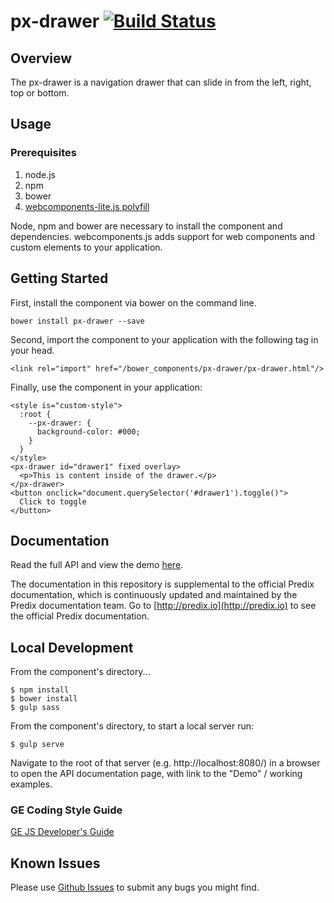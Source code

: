 # px-drawer [![Build Status](https://travis-ci.org/PredixDev/px-drawer.svg?branch=master)](https://travis-ci.org/PredixDev/px-drawer)

## Overview

The px-drawer is a navigation drawer that can slide in from the left, right, top or bottom.

## Usage

### Prerequisites
1. node.js
2. npm
3. bower
4. [webcomponents-lite.js polyfill](https://github.com/webcomponents/webcomponentsjs)

Node, npm and bower are necessary to install the component and dependencies. webcomponents.js adds support for web components and custom elements to your application.

## Getting Started

First, install the component via bower on the command line.

```
bower install px-drawer --save
```

Second, import the component to your application with the following tag in your head.

```
<link rel="import" href="/bower_components/px-drawer/px-drawer.html"/>
```

Finally, use the component in your application:

```
<style is="custom-style">
  :root {
    --px-drawer: {
      background-color: #000;
    }
  }
</style>
<px-drawer id="drawer1" fixed overlay>
  <p>This is content inside of the drawer.</p>
</px-drawer>
<button onclick="document.querySelector('#drawer1').toggle()">
  Click to toggle
</button>
```

## Documentation

Read the full API and view the demo [here](https://predixdev.github.io/px-drawer).

The documentation in this repository is supplemental to the official Predix documentation, which is continuously updated and maintained by the Predix documentation team. Go to [http://predix.io](http://predix.io)  to see the official Predix documentation.


## Local Development

From the component's directory...

```
$ npm install
$ bower install
$ gulp sass
```

From the component's directory, to start a local server run:

```
$ gulp serve
```

Navigate to the root of that server (e.g. http://localhost:8080/) in a browser to open the API documentation page, with link to the "Demo" / working examples.

### GE Coding Style Guide
[GE JS Developer's Guide](https://github.com/GeneralElectric/javascript)

## Known Issues

Please use [Github Issues](https://github.com/PredixDev/px-drawer/issues) to submit any bugs you might find.
